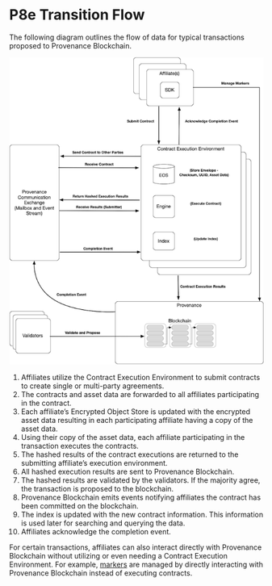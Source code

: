 # P8e Transition Flow

The following diagram outlines the flow of data for typical transactions proposed to Provenance Blockchain.

![tx-data-flow](/img/p8e/provenance-p8e-txn-data-flow.png)

1. Affiliates utilize the Contract Execution Environment to submit contracts to create single or multi-party agreements.
2. The contracts and asset data are forwarded to all affiliates participating in the contract.
3. Each affiliate’s Encrypted Object Store is updated with the encrypted asset data resulting in each participating affiliate having a copy of the asset data.
4. Using their copy of the asset data, each affiliate participating in the transaction executes the contracts.
5. The hashed results of the contract executions are returned to the submitting affiliate’s execution environment.
6. All hashed execution results are sent to Provenance Blockchain.
7. The hashed results are validated by the validators. If the majority agree, the transaction is proposed to the blockchain.
8. Provenance Blockchain emits events notifying affiliates the contract has been committed on the blockchain.
9. The index is updated with the new contract information. This information is used later for searching and querying the data.
10. Affiliates acknowledge the completion event.

For certain transactions, affiliates can also interact directly with Provenance Blockchain without utilizing or even needing a Contract Execution Environment. For example, [markers](../../modules/marker-module.md) are managed by directly interacting with Provenance Blockchain instead of executing contracts.
